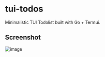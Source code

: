 # tui-todos
Minimalistic TUI Todolist built with Go + Termui.

## Screenshot
![image](https://github.com/rossw01/tui-todos/assets/56947241/713c7290-1625-4149-92c7-1b22d180fba6)
